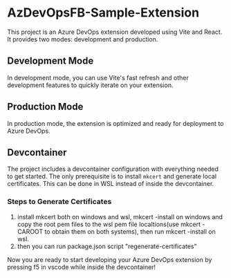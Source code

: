 # AzDevOpsFB-Sample-Extension

This project is an Azure DevOps extension developed using Vite and React. It provides two modes: development and production.

## Development Mode

In development mode, you can use Vite's fast refresh and other development features to quickly iterate on your extension.

## Production Mode

In production mode, the extension is optimized and ready for deployment to Azure DevOps.

## Devcontainer

The project includes a devcontainer configuration with everything needed to get started. The only prerequisite is to install `mkcert` and generate local certificates. This can be done in WSL instead of inside the devcontainer.

### Steps to Generate Certificates

1. install mkcert both on windows and wsl, mkcert -install on windows and copy the root pem files to the wsl pem file localtions(use mkcert -CAROOT to obtain them on both systems), then run mkcert -install on wsl.
2. then you can run package.json script "regenerate-certificates"

Now you are ready to start developing your Azure DevOps extension by pressing f5 in vscode while inside the devcontainer!